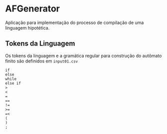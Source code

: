 # AFGenerator
Aplicação para implementação do processo de compilação de uma linguagem hipotética.

## Tokens da Linguagem

Os tokens da linguagem e a gramática regular para construção do autômato finito são definidos em `input01.csv`

```
if
else
while
else if
>
<
=
==
!=
>=
=<
(  
)
;
```
